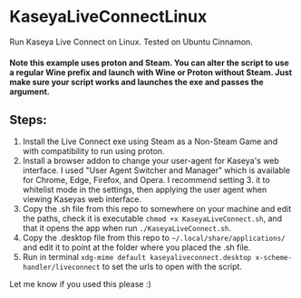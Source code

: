 # KaseyaLiveConnectLinux

Run Kaseya Live Connect on Linux. Tested on Ubuntu Cinnamon.

#### Note this example uses proton and Steam. You can alter the script to use a regular Wine prefix and launch with Wine or Proton without Steam. Just make sure your script works and launches the exe and passes the argument.

## Steps:
1. Install the Live Connect exe using Steam as a Non-Steam Game and with compatibility to run using proton.
2. Install a browser addon to change your user-agent for Kaseya's web interface. I used "User Agent Switcher and Manager" which is available for Chrome, Edge, Firefox, and Opera. I recommend setting 3. it to whitelist mode in the settings, then applying the user agent when viewing Kaseyas web interface.
4. Copy the .sh file from this repo to somewhere on your machine and edit the paths, check it is executable `chmod +x KaseyaLiveConnect.sh`, and that it opens the app when run `./KaseyaLiveConnect.sh`.
5. Copy the .desktop file from this repo to `~/.local/share/applications/` and edit it to point at the folder where you placed the .sh file.
6. Run in terminal `xdg-mime default kaseyaliveconnect.desktop x-scheme-handler/liveconnect` to set the urls to open with the script.

Let me know if you used this please :)
